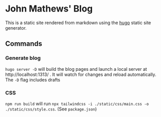 # John Mathews' Blog

This is a static site rendered from markdown using the [hugo](https://gohugo.io/) static site
generator.

## Commands

### Generate blog

`hugo server -D` will build the blog pages and launch a local server at
http://localhost:1313/ . It will watch for changes and reload automatically. The
`-D` flag includes drafts

### CSS

`npm run build` will run `npx tailwindcss -i ./static/css/main.css -o
./static/css/style.css`. (See `package.json`)

